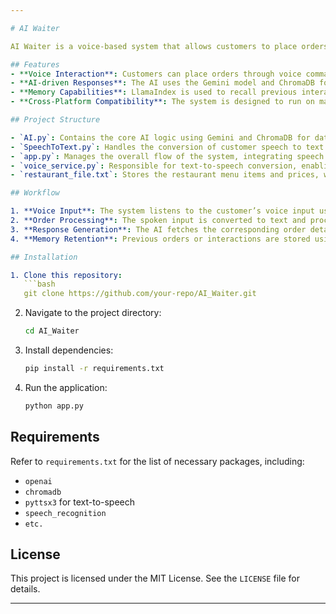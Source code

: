 ```yaml
---

# AI Waiter

AI Waiter is a voice-based system that allows customers to place orders in a restaurant by speaking. This AI assistant uses Google's Gemini model with RAG (Retrieval-Augmented Generation) to fetch data from a vector database and provide efficient responses. The system is optimized for devices without a GPU and stores local data for faster interactions.

## Features
- **Voice Interaction**: Customers can place orders through voice commands, with the system processing natural language using speech recognition.
- **AI-driven Responses**: The AI uses the Gemini model and ChromaDB for fast data retrieval and responses.
- **Memory Capabilities**: LlamaIndex is used to recall previous interactions and maintain conversation context.
- **Cross-Platform Compatibility**: The system is designed to run on machines without GPUs, ensuring broad compatibility.

## Project Structure

- `AI.py`: Contains the core AI logic using Gemini and ChromaDB for data retrieval and interaction with customers.
- `SpeechToText.py`: Handles the conversion of customer speech to text using speech recognition libraries.
- `app.py`: Manages the overall flow of the system, integrating speech recognition, AI, and response mechanisms.
- `voice_service.py`: Responsible for text-to-speech conversion, enabling the AI to respond verbally to the customer.
- `restaurant_file.txt`: Stores the restaurant menu items and prices, which are used by the AI to process orders.

## Workflow

1. **Voice Input**: The system listens to the customer’s voice input using the `SpeechToText.py` module.
2. **Order Processing**: The spoken input is converted to text and processed by the AI (via `AI.py`) to match the relevant menu items.
3. **Response Generation**: The AI fetches the corresponding order details from the `restaurant_file.txt` and responds using `voice_service.py` to communicate the order and price back to the customer.
4. **Memory Retention**: Previous orders or interactions are stored using LlamaIndex for continuity in conversations, enhancing the user experience.

## Installation

1. Clone this repository:
   ```bash
   git clone https://github.com/your-repo/AI_Waiter.git
   ```

2. Navigate to the project directory:
   ```bash
   cd AI_Waiter
   ```

3. Install dependencies:
   ```bash
   pip install -r requirements.txt
   ```

4. Run the application:
   ```bash
   python app.py
   ```

## Requirements

Refer to `requirements.txt` for the list of necessary packages, including:
- `openai`
- `chromadb`
- `pyttsx3` for text-to-speech
- `speech_recognition`
- `etc.`

## License

This project is licensed under the MIT License. See the `LICENSE` file for details.

---
```

